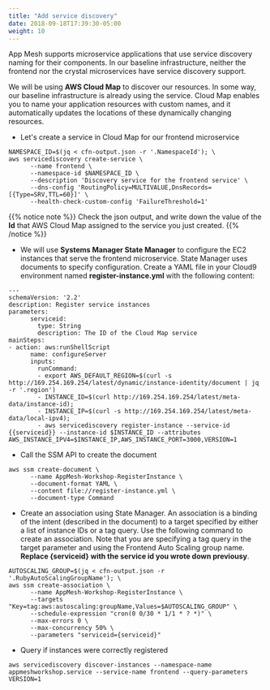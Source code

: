```yaml
---
title: "Add service discovery"
date: 2018-09-18T17:39:30-05:00
weight: 10
---
```


App Mesh supports microservice applications that use service discovery naming for their components. 
In our baseline infrastructure, neither the frontend nor the crystal microservices have service discovery support.

We will be using **AWS Cloud Map** to discover our resources. In some way, our baseline infrastructure is already using the service. Cloud Map enables you to name your application resources with custom names, and it automatically updates the locations of these dynamically changing resources. 

* Let's create a service in Cloud Map for our frontend microservice
```
NAMESPACE_ID=$(jq < cfn-output.json -r '.NamespaceId'); \
aws servicediscovery create-service \
      --name frontend \
      --namespace-id $NAMESPACE_ID \
      --description 'Discovery service for the frontend service' \
      --dns-config 'RoutingPolicy=MULTIVALUE,DnsRecords=[{Type=SRV,TTL=60}]' \
      --health-check-custom-config 'FailureThreshold=1'
```

{{% notice note %}}
Check the json output, and write down the value of the **Id** that AWS Cloud Map assigned to the service you just created.
{{% /notice %}}

* We will use **Systems Manager State Manager** to configure the EC2 instances that serve the frontend microservice. State Manager uses documents to specify configuration. Create a YAML file in your Cloud9 environment named **register-instance.yml** with the following content:
```
---
schemaVersion: '2.2'
description: Register service instances
parameters: 
      serviceid:
        type: String
        description: The ID of the Cloud Map service
mainSteps:
- action: aws:runShellScript
      name: configureServer
      inputs:
        runCommand:
        - export AWS_DEFAULT_REGION=$(curl -s  http://169.254.169.254/latest/dynamic/instance-identity/document | jq -r '.region')
        - INSTANCE_ID=$(curl http://169.254.169.254/latest/meta-data/instance-id);
        - INSTANCE_IP=$(curl -s http://169.254.169.254/latest/meta-data/local-ipv4);
        - aws servicediscovery register-instance --service-id {{serviceid}} --instance-id $INSTANCE_ID --attributes AWS_INSTANCE_IPV4=$INSTANCE_IP,AWS_INSTANCE_PORT=3000,VERSION=1
```

* Call the SSM API to create the document
```
aws ssm create-document \
      --name AppMesh-Workshop-RegisterInstance \
      --document-format YAML \
      --content file://register-instance.yml \
      --document-type Command
```

* Create an association using State Manager. An association is a binding of the intent (described in the document) to a target specified by either a list of instance IDs or a tag query. Use the following command to create an association. Note that you are specifying a tag query in the target parameter and using the Frontend Auto Scaling group name. **Replace {serviceid} with the service id you wrote down previousy**.

```
AUTOSCALING_GROUP=$(jq < cfn-output.json -r '.RubyAutoScalingGroupName'); \
aws ssm create-association \
      --name AppMesh-Workshop-RegisterInstance \
      --targets "Key=tag:aws:autoscaling:groupName,Values=$AUTOSCALING_GROUP" \
      --schedule-expression "cron(0 0/30 * 1/1 * ? *)" \
      --max-errors 0 \
      --max-concurrency 50% \
      --parameters "serviceid={serviceid}"
```

* Query if instances were correctly registered
```
aws servicediscovery discover-instances --namespace-name appmeshworkshop.service --service-name frontend --query-parameters VERSION=1
```